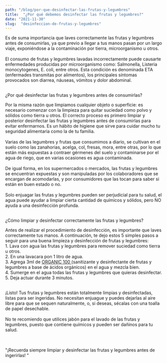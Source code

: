 ```yaml
---
path: "/blog/por-que-desinfectar-las-frutas-y-legumbres"
title:  "¿Por qué debemos desinfectar las frutas y legumbres?" 
date: "2021-11-30"
slug:  "desinfeccion-de-frutas-y-legumbres"
---
```

Es de suma importancia que laves correctamente las frutas y legumbres antes de consumirlas, ya que previo a llegar a tus manos pasan por un largo viaje, exponiéndose a la contaminación por tierra, microorganismo u otros.   <br/> <br/>
El consumo de frutas y legumbres lavadas incorrectamente puede causarte enfermedades producidas por microorganismo como: Salmonella, Listeria monocytogenes, E. coli, entre otros. Esta condición es denominada ETA (enfermades transmitas por alimentos), los principales síntomas provocados son diarrea, náuseas, vómitos y dolor abdominal.  <br/> <br/>

<div class= "font-bold  text-primary text-base">
<p className="font-bold  text-base ">¿Por qué desinfectar las frutas y legumbres antes de consumirlas?</p> </div>
 Por la misma razón que limpiamos cualquier objeto o superficie: es necesario comenzar con la limpieza para quitar suciedad como polvo y sólidos como tierra u otros. El correcto proceso es primero limpiar y posterior desinfectar las frutas y legumbres antes de consumirlas para evitar enfermarnos. Es un hábito de higiene que sirve para cuidar mucho tu seguridad alimentaria como la de tu familia. <br/> <br/>
 Varias de las legumbres y frutas que consumimos a diario, se cultivan en el suelo como las zanahorias, acelga, col, fresas, mora, entre otras, por lo que están más expuestas a contraer gérmenes del suelo y contaminarse por el agua de riego, que en varias ocasiones es agua contaminada. <br/> <br/>
 De igual forma, en los supermercados o mercados, las frutas y legumbres se encuentran expuestas y son manipuladas por los colaboradores que se encargan de acomodarlas, y por consumidores que las tocan para saber si están en buen estado o no. <br/> <br/>
 Solo enjuagar las frutas y legumbres pueden ser perjudicial para tu salud, el agua puede ayudar a limpiar cierta cantidad de químicos y sólidos, pero NO ayuda a una desinfección profunda. <br/> <br/>

<div class= "font-bold  text-primary text-base">
<p className="font-bold  text-base ">¿Cómo limpiar y desinfectar correctamente las frutas y legumbres?</p> </div>
Antes de realizar el procedimiento de desinfección, es importante que laves correctamente tus manos. A continuación, te dejo estos 5 simples pasos a seguir para una buena limpieza y desinfección de frutas y legumbres: <br/> 
1.	Lava con agua las frutas y legumbres para remover suciedad como tierra u otros.<br/>
2.	En una lavacara pon 1 litro de agua.<br/>
3.	Agrega 3ml de <a href="https://shop.unilimpio.com/Desinfectante-de-Frutas-y-Legumbres-Organic-100-Ozz-p348196601" target="_blank" className="text-white hover:text-gray-400">ORGANIC 100 </a> (sanitizante y desinfectante de frutas y legumbres a base de ácidos orgánicos) en el agua y mezcla bien.<br/>
4.	Sumerge en el agua todas las frutas y legumbres que quieras desinfectar. <br/>
5.	Deja actuar durante 3 minutos. <br/><br/>

¡Listo! Tus frutas y legumbres están totalmente limpias y desinfectadas, listas para ser ingeridas. No necesitan enjuague y puedes dejarlas al aire libre para que se sequen naturalmente, o, si deseas, sécalas con una toalla de papel desechable. <br/><br/>
No te recomiendo que utilices jabón para el lavado de las frutas y legumbres, puesto que contiene químicos y pueden ser dañinos para tu salud. <br/><br/> <br/>

<div class= " font-semibold text-center italic text-blue-500 text-xl">
<p className=" font-semibold text-center  italic text-xl ">"¡Recuerda siempre limpiar y desinfectar las frutas y legumbres antes de ingerirlas!  " </p> </div>
 <br/> <br/>




 





